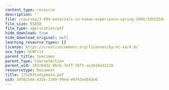 ```yaml
---
content_type: resource
description: ''
file: /courses/3-094-materials-in-human-experience-spring-2004/3d5015de431b134999ede6743adb43e6_17SI03tumiphoto.pdf
file_size: 95850
file_type: application/pdf
hide_download: true
hide_download_original: null
learning_resource_types: []
license: https://creativecommons.org/licenses/by-nc-sa/4.0/
ocw_type: OCWFile
parent_title: Specimen
parent_type: CourseSection
parent_uid: 101c6d32-96cb-7ef7-f8f2-ac2616ed2216
resourcetype: Document
title: 17SI03tumiphoto.pdf
uid: 3d5015de-431b-1349-99ed-e6743adb43e6
---
```

